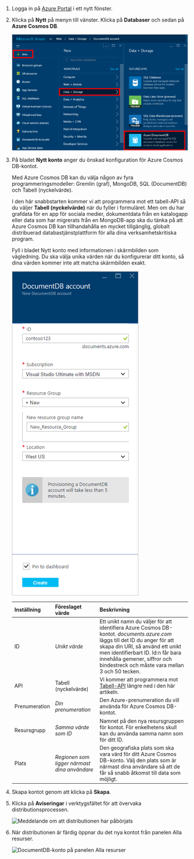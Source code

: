 1. Logga in på [Azure Portal](https://portal.azure.com/) i ett nytt fönster.
2. Klicka på **Nytt** på menyn till vänster. Klicka på **Databaser** och sedan på **Azure Cosmos DB**.
   
   ![Skärmbild av Azure Portal med fokus på Fler tjänster och Azure Cosmos DB](./media/documentdb-create-dbaccount/create-nosql-db-databases-json-tutorial-1.png)

3. På bladet **Nytt konto** anger du önskad konfiguration för Azure Cosmos DB-kontot. 

    Med Azure Cosmos DB kan du välja någon av fyra programmeringsmodeller: Gremlin (graf), MongoDB, SQL (DocumentDB) och Tabell (nyckelvärde). 
    
    I den här snabbstarten kommer vi att programmera mot ett tabell-API så du väljer **Tabell (nyckelvärde)** när du fyller i formuläret. Men om du har grafdata för en app för sociala medier, dokumentdata från en katalogapp eller data som har migrerats från en MongoDB-app ska du tänka på att Azure Cosmos DB kan tillhandahålla en mycket tillgänglig, globalt distribuerad databastjänstplattform för alla dina verksamhetskritiska program.

    Fyll i bladet Nytt konto med informationen i skärmbilden som vägledning. Du ska välja unika värden när du konfigurerar ditt konto, så dina värden kommer inte att matcha skärmbilden exakt. 
 
    ![Skärmbild av bladet Ny Azure Cosmos DB](./media/documentdb-create-dbaccount/create-nosql-db-databases-json-tutorial-2.png)

    Inställning|Föreslaget värde|Beskrivning
    ---|---|---
    ID|*Unikt värde*|Ett unikt namn du väljer för att identifiera Azure Cosmos DB-kontot. *documents.azure.com* läggs till det ID du anger för att skapa din URI, så använd ett unikt men identifierbart ID. Id:n får bara innehålla gemener, siffror och bindestreck och måste vara mellan 3 och 50 tecken.
    API|Tabell (nyckelvärde)|Vi kommer att programmera mot [Tabell-API](../articles/cosmos-db/table-introduction.md) längre ned i den här artikeln.|
    Prenumeration|*Din prenumeration*|Den Azure-prenumeration du vill använda för Azure Cosmos DB-kontot. 
    Resursgrupp|*Samma värde som ID*|Namnet på den nya resursgruppen för kontot. För enkelhetens skull kan du använda samma namn som för ditt ID. 
    Plats|*Regionen som ligger närmast dina användare*|Den geografiska plats som ska vara värd för ditt Azure Cosmos DB-konto. Välj den plats som är närmast dina användare så att de får så snabb åtkomst till data som möjligt.   

4. Skapa kontot genom att klicka på **Skapa**.
5. Klicka på **Aviseringar** i verktygsfältet för att övervaka distributionsprocessen.

    ![Meddelande om att distributionen har påbörjats](./media/documentdb-create-dbaccount/azure-documentdb-nosql-notification.png)

6.  När distributionen är färdig öppnar du det nya kontot från panelen Alla resurser. 

    ![DocumentDB-konto på panelen Alla resurser](./media/documentdb-create-dbaccount/azure-documentdb-all-resources.png)
